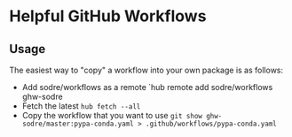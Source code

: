 # Helpful GitHub Workflows

## Usage
The easiest way to "copy" a workflow into your own package is as follows:
  - Add sodre/workflows as a remote
    `hub remote add sodre/workflows ghw-sodre
  - Fetch the latest
    `hub fetch --all`
  - Copy the workflow that you want to use
    `git show ghw-sodre/master:pypa-conda.yaml > .github/workflows/pypa-conda.yaml`

